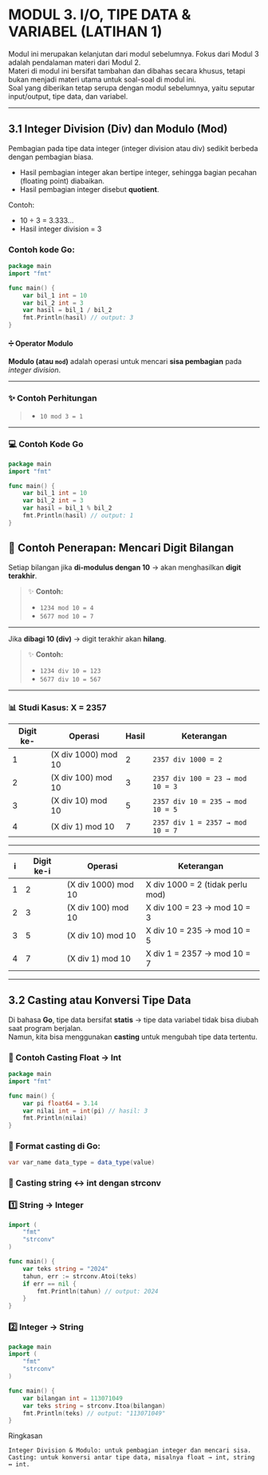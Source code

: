 # MODUL 3. I/O, TIPE DATA & VARIABEL (LATIHAN 1)

Modul ini merupakan kelanjutan dari modul sebelumnya. Fokus dari Modul 3 adalah pendalaman materi dari Modul 2.  
Materi di modul ini bersifat tambahan dan dibahas secara khusus, tetapi bukan menjadi materi utama untuk soal-soal di modul ini.  
Soal yang diberikan tetap serupa dengan modul sebelumnya, yaitu seputar input/output, tipe data, dan variabel.

---

## 3.1 Integer Division (Div) dan Modulo (Mod)

Pembagian pada tipe data integer (integer division atau div) sedikit berbeda dengan pembagian biasa.

- Hasil pembagian integer akan bertipe integer, sehingga bagian pecahan (floating point) diabaikan.
- Hasil pembagian integer disebut **quotient**.

Contoh:

- 10 ÷ 3 = 3.333...
- Hasil integer division = 3

### Contoh kode Go:

```go
package main
import "fmt"

func main() {
    var bil_1 int = 10
    var bil_2 int = 3
    var hasil = bil_1 / bil_2
    fmt.Println(hasil) // output: 3
}
```

#### ➗ Operator Modulo

**Modulo (atau `mod`)** adalah operasi untuk mencari **sisa pembagian** pada _integer division_.

---

### ✨ Contoh Perhitungan

> - `10 mod 3 = 1`

---

### 💻 Contoh Kode Go

```go
package main
import "fmt"

func main() {
    var bil_1 int = 10
    var bil_2 int = 3
    var hasil = bil_1 % bil_2
    fmt.Println(hasil) // output: 1
}

```

## 🔎 Contoh Penerapan: Mencari Digit Bilangan

Setiap bilangan jika **di-modulus dengan 10** → akan menghasilkan **digit terakhir**.

> ✨ **Contoh:**
>
> - `1234 mod 10 = 4`
> - `5677 mod 10 = 7`

---

Jika **dibagi 10 (div)** → digit terakhir akan **hilang**.

> ✨ **Contoh:**
>
> - `1234 div 10 = 123`
> - `5677 div 10 = 567`

---

### 📊 Studi Kasus: X = 2357

| Digit ke- | Operasi             | Hasil | Keterangan                       |
| --------- | ------------------- | ----- | -------------------------------- |
| 1         | (X div 1000) mod 10 | 2     | `2357 div 1000 = 2`              |
| 2         | (X div 100) mod 10  | 3     | `2357 div 100 = 23 → mod 10 = 3` |
| 3         | (X div 10) mod 10   | 5     | `2357 div 10 = 235 → mod 10 = 5` |
| 4         | (X div 1) mod 10    | 7     | `2357 div 1 = 2357 → mod 10 = 7` |

---

| i   | Digit ke-i | Operasi             | Keterangan                       |
| --- | ---------- | ------------------- | -------------------------------- |
| 1   | 2          | (X div 1000) mod 10 | X div 1000 = 2 (tidak perlu mod) |
| 2   | 3          | (X div 100) mod 10  | X div 100 = 23 → mod 10 = 3      |
| 3   | 5          | (X div 10) mod 10   | X div 10 = 235 → mod 10 = 5      |
| 4   | 7          | (X div 1) mod 10    | X div 1 = 2357 → mod 10 = 7      |

---

## 3.2 Casting atau Konversi Tipe Data

Di bahasa **Go**, tipe data bersifat **statis** → tipe data variabel tidak bisa diubah saat program berjalan.  
Namun, kita bisa menggunakan **casting** untuk mengubah tipe data tertentu.

### 🔹 Contoh Casting Float → Int

```go
package main
import "fmt"

func main() {
    var pi float64 = 3.14
    var nilai int = int(pi) // hasil: 3
    fmt.Println(nilai)
}
```

### 🔹 Format casting di Go:

```java
var var_name data_type = data_type(value)
```

### 🔹 Casting string ↔ int dengan strconv

### 1️⃣ String → Integer

```go package main
import (
    "fmt"
    "strconv"
)

func main() {
    var teks string = "2024"
    tahun, err := strconv.Atoi(teks)
    if err == nil {
        fmt.Println(tahun) // output: 2024
    }
}
```

### 2️⃣ Integer → String

```go
package main
import (
    "fmt"
    "strconv"
)

func main() {
    var bilangan int = 113071049
    var teks string = strconv.Itoa(bilangan)
    fmt.Println(teks) // output: "113071049"
}

```

Ringkasan

```plaintext
Integer Division & Modulo: untuk pembagian integer dan mencari sisa.
Casting: untuk konversi antar tipe data, misalnya float → int, string ↔ int.
```

